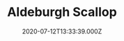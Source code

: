---
date: 2020-07-12T13:33:39.000Z
title: Aldeburgh Scallop
latitude: 52.1605305529261
longitude: 1.605845788328788
category: checkin
---